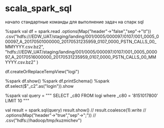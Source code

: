 # scala_spark_sql
начало стандартные команды для выполнение задач на спарк sql

%spark
val df = spark.read
    .options(Map("header"->"false","sep"->"\t"))
    .csv("hdfs:///EDW_UAT/staging/landing/001/0005/000097/0107/001_0005_000097_A_20170501000000_20170531235959_0107_0000_PSTN_CALLS_00_MMYYYY.csv.bz2",
    "hdfs:///EDW_UAT/staging/landing/001/0005/000097/0107/001_0005_000097_A_20170516000000_20170531235959_0107_0000_PSTN_CALLS_00_MMYYYY.csv.bz2"
    )

df.createOrReplaceTempView("logi")


%spark
df.show()
%spark
df.printSchema()
%spark
df.select($"_c2".as("login")).show

%spark
val query = """
SELECT 
_c80
FROM logi
where _c80 = '8151017800'
LIMIT 10
"""


val result = spark.sql(query)
result.show()
// result.coalesce(1).write
//     .options(Map("header"->"true","sep"->";"))
//     .csv("hdfs://hadoop/tmp/kuzmichev")


